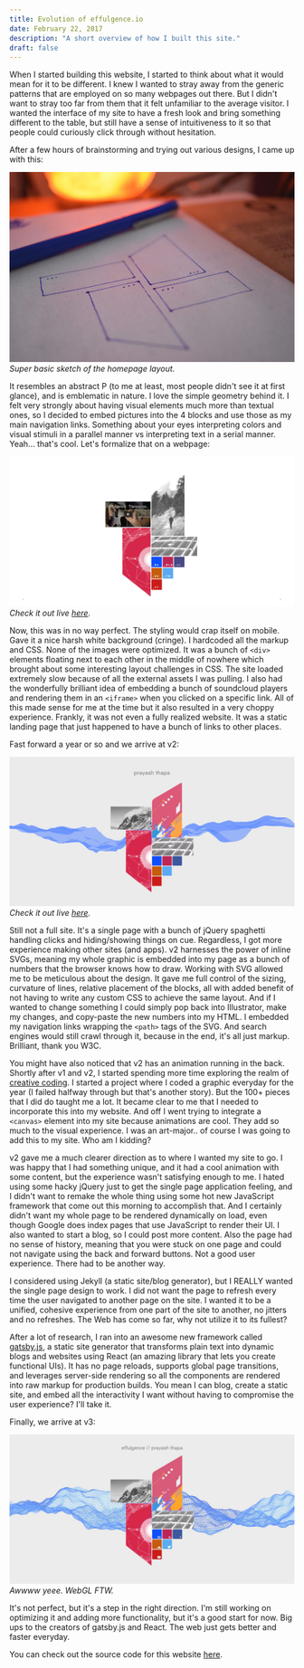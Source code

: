 ```yaml
---
title: Evolution of effulgence.io
date: February 22, 2017
description: "A short overview of how I built this site."
draft: false
---
```


When I started building this website, I started to think about what it would mean for it to be different. I knew I wanted to stray away from the generic patterns that are employed on so many webpages out there. But I didn't want to stray too far from them that it felt unfamiliar to the average visitor. I wanted the interface of my site to have a fresh look and bring something different to the table, but still have a sense of intuitiveness to it so that people could curiously click through without hesitation.

After a few hours of brainstorming and trying out various designs, I came up with this:

![effulgence.io v1 mockup](./mockup.jpg)
*Super basic sketch of the homepage layout.*

It resembles an abstract P (to me at least, most people didn't see it at first glance), and is emblematic in nature. I love the simple geometry behind it. I felt very strongly about having visual elements much more than textual ones, so I decided to embed pictures into the 4 blocks and use those as my main navigation links. Something about your eyes interpreting colors and visual stimuli in a parallel manner vs interpreting text in a serial manner. Yeah...  that's cool. Let's formalize that on a webpage:

![effulgence.io v2](./v1.jpg)
*Check it out live [here](http://effulgence.io/v1).*

Now, this was in no way perfect. The styling would crap itself on mobile. Gave it a nice harsh white background (cringe). I hardcoded all the markup and CSS. None of the images were optimized. It was a bunch of ```<div>``` elements floating next to each other in the middle of nowhere which brought about some interesting layout challenges in CSS. The site loaded extremely slow because of all the external assets I was pulling. I also had the wonderfully brilliant idea of embedding a bunch of soundcloud players and rendering them in an ```<iframe>``` when you clicked on a specific link. All of this made sense for me at the time but it also resulted in a very choppy experience. Frankly, it was not even a fully realized website. It was a static landing page that just happened to have a bunch of links to other places.

Fast forward a year or so and we arrive at v2:

![effulgence.io v2](./v2.jpg)
*Check it out live [here](http://effulgence.io/v2).*

Still not a full site. It's a single page with a bunch of jQuery spaghetti handling clicks and hiding/showing things on cue. Regardless, I got more experience making other sites (and apps). v2 harnesses the power of inline SVGs, meaning my whole graphic is embedded into my page as a bunch of numbers that the browser knows how to draw. Working with SVG allowed me to be meticulous about the design. It gave me full control of the sizing, curvature of lines, relative placement of the blocks, all with added benefit of not having to write any custom CSS to achieve the same layout. And if I wanted to change something I could simply pop back into Illustrator, make my changes, and copy-paste the new numbers into my HTML. I embedded my navigation links wrapping the ```<path>``` tags of the SVG. And search engines would still crawl through it, because in the end, it's all just markup. Brilliant, thank you W3C.

You might have also noticed that v2 has an animation running in the back. Shortly after v1 and v2, I started spending more time exploring the realm of [creative coding](https://en.wikipedia.org/wiki/Creative_coding). I started a project where I coded a graphic everyday for the year (I failed halfway through but that's another story). But the 100+ pieces that I did do taught me a lot. It became clear to me that I needed to incorporate this into my website. And off I went trying to integrate a ```<canvas>``` element into my site because animations are cool. They add so much to the visual experience. I was an art-major.. of course I was going to add this to my site. Who am I kidding?

v2 gave me a much clearer direction as to where I wanted my site to go. I was happy that I had something unique, and it had a cool animation with some content, but the experience wasn't satisfying enough to me. I hated using some hacky jQuery just to get the single page application feeling, and I didn't want to remake the whole thing using some hot new JavaScript framework that come out this morning to accomplish that. And I certainly didn't want my whole page to be rendered dynamically on load, even though Google does index pages that use JavaScript to render their UI. I also wanted to start a blog, so I could post more content. Also the page had no sense of history, meaning that you were stuck on one page and could not navigate using the back and forward buttons. Not a good user experience. There had to be another way.

I considered using Jekyll (a static site/blog generator), but I REALLY wanted the single page design to work. I did not want the page to refresh every time the user navigated to another page on the site. I wanted it to be a unified, cohesive experience from one part of the site to another, no jitters and no refreshes. The Web has come so far, why not utilize it to its fullest?

After a lot of research, I ran into an awesome new framework called [gatsby.js](https://github.com/gatsbyjs/gatsby), a static site generator that transforms plain text into dynamic blogs and websites using React (an amazing library that lets you create functional UIs). It has no page reloads, supports global page transitions, and leverages server-side rendering so all the components are rendered into raw markup for production builds. You mean I can blog, create a static site, and embed all the interactivity I want without having to compromise the user experience? I'll take it.

Finally, we arrive at v3:

![effulgence.io v3](./v3.jpg)
*Awwww yeee. WebGL FTW.*

It's not perfect, but it's a step in the right direction. I'm still working on optimizing it and adding more functionality, but it's a good start for now. Big ups to the creators of gatsby.js and React. The web just gets better and faster everyday.

You can check out the source code for this website [here](https://github.com/prayasht/prayasht.github.io).
